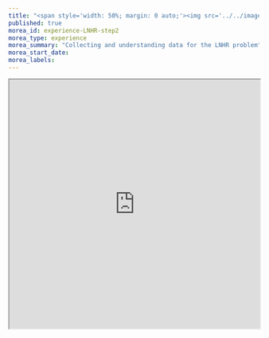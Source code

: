 ```yaml
---
title: "<span style='width: 50%; margin: 0 auto;'><img src='../../images/ProcessStep2.png' height='50px' width='auto'></img></span><span>Step 2: Collect and Understand Your Data Set</span>"
published: true
morea_id: experience-LNHR-step2
morea_type: experience
morea_summary: "Collecting and understanding data for the LNHR problem"
morea_start_date: 
morea_labels:
---
```

<iframe style="width: 100%; height: 500px;" src="https://docs.google.com/document/d/1dcitDwWNtVNprMxHRPeGB0llyN_-MPTh1K9w6tWbTpU/edit?usp=sharing">

